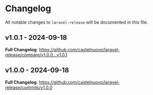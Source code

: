 # Changelog

All notable changes to `laravel-release` will be documented in this file.

## v1.0.1 - 2024-09-18

**Full Changelog**: https://github.com/castelnuovo/laravel-release/compare/v1.0.0...v1.0.1

## v1.0.0 - 2024-09-18

**Full Changelog**: https://github.com/castelnuovo/laravel-release/commits/v1.0.0
